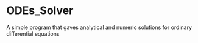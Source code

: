 # ODEs_Solver
A simple program that gaves analytical and numeric solutions for ordinary differential equations
